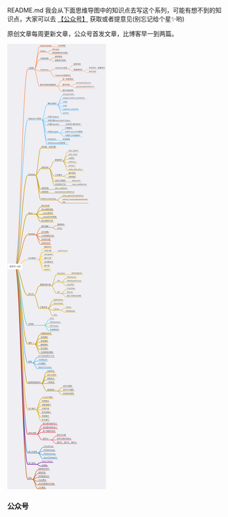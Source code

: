 
README.md
我会从下面思维导图中的知识点去写这个系列，可能有想不到的知识点，大家可以去 [【公众号】](#公众号) 获取或者提意见(别忘记给个星✨哟)

原创文章每周更新文章，公众号首发文章，比博客早一到两篇。

 ![image](https://github.com/schelling/iOSFamily/blob/master/iOS%E5%A4%8D%E4%B9%A0.png?raw=true)
 

 
 ### <a id="公众号">公众号</a>
